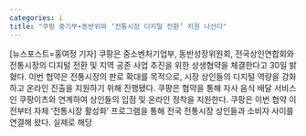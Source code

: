 ```yaml
---
categories: i
title: "쿠팡 중기부∙동반위와 ‘전통시장 디지털 전환’ 지원 나선다"
---
```

[뉴스포스트=홍여정 기자] 쿠팡은 중소벤처기업부, 동반성장위원회, 전국상인연합회와 전통시장의 디지털 전환 및 지역 공존 사업 추진을 위한 상생협약을 체결한다고 30일 밝혔다. 이번 협약은 전통시장의 판로 확대를 목적으로, 시장 상인들의 디지털 역량을 강화하고 온라인 진출을 지원하기 위해 진행됐다. 쿠팡은 협약을 통해 자사 음식 배달 서비스인 쿠팡이츠와 연계하여 상인들의 입점 및 온라인 정착을 지원한다. 쿠팡은 이번 협약 이전부터 자체 ‘전통시장 활성화’ 프로그램을 통해 전국 전통시장 상인들과 소비자 사이를 연결해 왔다. 실제로 해당